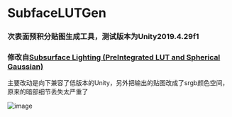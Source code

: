 # SubfaceLUTGen
### 次表面预积分贴图生成工具，测试版本为Unity2019.4.29f1
### 修改自[Subsurface Lighting (PreIntegrated LUT and Spherical Gaussian) ](https://github.com/codewings/PreIntegrated-Skin#subsurface-lighting-preintegrated-lut-and-spherical-gaussian)
主要改动是向下兼容了低版本的Unity，另外把输出的贴图改成了srgb颜色空间，原来的暗部细节丢失太严重了

![image](https://github.com/dosusang/SubfaceLUTGen/assets/52528872/ee7f095b-cf70-4d2f-8f9f-e67848ff8cf7)
